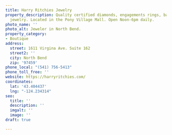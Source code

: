 ```yaml
---
title: Harry Ritchies Jewelry
property_description: Quality certified diamonds, engagements rings, bands and fine
  jewelry. Located in the Pony Village Mall. Open Noon-6pm daily.
photo_name: ''
photo_alt: Jeweler in North Bend.
property_category:
- Boutique
address:
  street: 1611 Virgina Ave. Suite 162
  street2: ''
  city: North Bend
  zip: '97459'
phone_local: "(541) 756-5413"
phone_toll_free: ''
website: https://harryritchies.com/
coordinates:
  lat: '43.404437'
  lng: "-124.234314"
seo:
  title: ''
  description: ''
  imgalt: ''
  image: ''
draft: true

---
```

